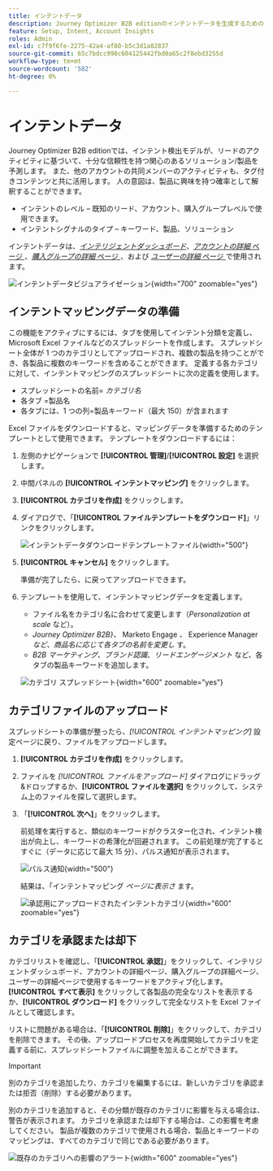 ```yaml
---
title: インテントデータ
description: Journey Optimizer B2B editionのインテントデータを生成するためのキーワードを組み合わせて送信する方法を説明します。
feature: Setup, Intent, Account Insights
roles: Admin
exl-id: c7f9f6fe-2275-42a4-af80-b5c3d1a82837
source-git-commit: 65c7bdcc998c604125442fbd0a65c2f8ebd3255d
workflow-type: tm+mt
source-wordcount: '582'
ht-degree: 0%

---
```


# インテントデータ

Journey Optimizer B2B editionでは、インテント検出モデルが、リードのアクティビティに基づいて、十分な信頼性を持つ関心のあるソリューション/製品を予測します。 また、他のアカウントの共同メンバーのアクティビティも、タグ付きコンテンツと共に活用します。 人の意図は、製品に興味を持つ確率として解釈することができます。

* インテントのレベル – 既知のリード、アカウント、購入グループレベルで使用できます。
* インテントシグナルのタイプ – キーワード、製品、ソリューション

インテントデータは、[_インテリジェントダッシュボード_](../dashboards/intelligent-dashboard.md)、[_アカウントの詳細_ ページ ](../accounts/account-details.md)、[_購入グループの詳細_ ページ ](../buying-groups/buying-group-details.md)、および [_ユーザーの詳細_ ページ ](../accounts/person-details.md) で使用されます。

![ インテントデータビジュアライゼーション ](../data/assets/intent-data-visualization.png){width="700" zoomable="yes"}

## インテントマッピングデータの準備

この機能をアクティブにするには、タブを使用してインテント分類を定義し、Microsoft Excel ファイルなどのスプレッドシートを作成します。 スプレッドシート全体が 1 つのカテゴリとしてアップロードされ、複数の製品を持つことができ、各製品に複数のキーワードを含めることができます。 定義する各カテゴリに対して、インテントマッピングのスプレッドシートに次の定義を使用します。

* スプレッドシートの名前= _カテゴリ名_
* 各タブ =製品名
* 各タブには、1 つの列=製品キーワード（最大 150）が含まれます

Excel ファイルをダウンロードすると、マッピングデータを準備するためのテンプレートとして使用できます。 テンプレートをダウンロードするには：

1. 左側のナビゲーションで **[!UICONTROL 管理]**/**[!UICONTROL 設定]** を選択します。

1. 中間パネルの **[!UICONTROL インテントマッピング]** をクリックします。

1. **[!UICONTROL カテゴリを作成]** をクリックします。

1. ダイアログで、「**[!UICONTROL ファイルテンプレートをダウンロード]**」リンクをクリックします。

   ![ インテントデータダウンロードテンプレートファイル ](./assets/intent-data-upload-files.png){width="500"}

1. **[!UICONTROL キャンセル]** をクリックします。

   準備が完了したら、に戻ってアップロードできます。

1. テンプレートを使用して、インテントマッピングデータを定義します。

   * ファイル名をカテゴリ名に合わせて変更します（_Personalization at scale_ など）。
   * _Journey Optimizer B2B}、_ Marketo Engage _、_ Experience Manager _など、商品名に応じて各タブの名前を変更し_ す。
   * _B2B マーケティング_、_ブランド認識_、_リードエンゲージメント_ など、各タブの製品キーワードを追加します。

   ![ カテゴリ スプレッドシート ](./assets/intent-category-spreadsheet.png){width="600" zoomable="yes"}

## カテゴリファイルのアップロード

スプレッドシートの準備が整ったら、_[!UICONTROL インテントマッピング]_ 設定ページに戻り、ファイルをアップロードします。

1. **[!UICONTROL カテゴリを作成]** をクリックします。

1. ファイルを _[!UICONTROL ファイルをアップロード]_ ダイアログにドラッグ&amp;ドロップするか、**[!UICONTROL ファイルを選択]** をクリックして、システム上のファイルを探して選択します。

1. 「**[!UICONTROL 次へ]**」をクリックします。

   前処理を実行すると、類似のキーワードがクラスター化され、インテント検出が向上し、キーワードの希薄化が回避されます。 この前処理が完了するとすぐに（データに応じて最大 15 分）、パルス通知が表示されます。

   ![ パルス通知 ](./assets/intent-data-upload-files-pre-process.png){width="500"}

   結果は、「インテントマッピング _ページに表示さ_ ます。

   ![ 承認用にアップロードされたインテントカテゴリ ](./assets/intent-data-category-approve.png){width="600" zoomable="yes"}

## カテゴリを承認または却下

カテゴリリストを確認し、「**[!UICONTROL 承認]**」をクリックして、インテリジェントダッシュボード、アカウントの詳細ページ、購入グループの詳細ページ、ユーザーの詳細ページで使用するキーワードをアクティブ化します。 **[!UICONTROL すべて表示]** をクリックして各製品の完全なリストを表示するか、**[!UICONTROL ダウンロード]** をクリックして完全なリストを Excel ファイルとして確認します。

リストに問題がある場合は、「**[!UICONTROL 削除]**」をクリックして、カテゴリを削除できます。 その後、アップロードプロセスを再度開始してカテゴリを定義する前に、スプレッドシートファイルに調整を加えることができます。

>[!IMPORTANT]
>
>別のカテゴリを追加したり、カテゴリを編集するには、新しいカテゴリを承認または拒否（削除）する必要があります。

別のカテゴリを追加すると、その分類が既存のカテゴリに影響を与える場合は、警告が表示されます。 カテゴリを承認または却下する場合は、この影響を考慮してください。 製品が複数のカテゴリで使用される場合、製品とキーワードのマッピングは、すべてのカテゴリで同じである必要があります。

![ 既存のカテゴリへの影響のアラート ](./assets/intent-data-category-overlap.png){width="600" zoomable="yes"}
